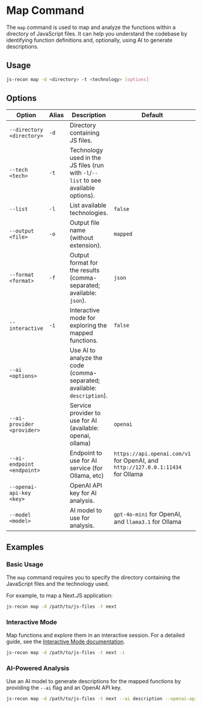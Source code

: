 # Map Command

The `map` command is used to map and analyze the functions within a directory of JavaScript files. It can help you understand the codebase by identifying function definitions and, optionally, using AI to generate descriptions.

## Usage

```bash
js-recon map -d <directory> -t <technology> [options]
```

## Options

| Option                     | Alias | Description                                                                        | Default                                                                         | Required |
| -------------------------- | ----- | ---------------------------------------------------------------------------------- | ------------------------------------------------------------------------------- | -------- |
| `--directory <directory>`  | `-d`  | Directory containing JS files.                                                     |                                                                                 | Yes      |
| `--tech <tech>`            | `-t`  | Technology used in the JS files (run with `-l`/`--list` to see available options). |                                                                                 | Yes      |
| `--list`                   | `-l`  | List available technologies.                                                       | `false`                                                                         | No       |
| `--output <file>`          | `-o`  | Output file name (without extension).                                              | `mapped`                                                                        | No       |
| `--format <format>`        | `-f`  | Output format for the results (comma-separated; available: `json`).                | `json`                                                                          | No       |
| `--interactive`            | `-i`  | Interactive mode for exploring the mapped functions.                               | `false`                                                                         | No       |
| `--ai <options>`           |       | Use AI to analyze the code (comma-separated; available: `description`).            |                                                                                 | No       |
| `--ai-provider <provider>` |       | Service provider to use for AI (available: openai, ollama)                         | `openai`                                                                        | No       |
| `--ai-endpoint <endpoint>` |       | Endpoint to use for AI service (for Ollama, etc)                                   | `https://api.openai.com/v1` for OpenAI, and `http://127.0.0.1:11434` for Ollama | No       |
| `--openai-api-key <key>`   |       | OpenAI API key for AI analysis.                                                    |                                                                                 | No       |
| `--model <model>`          |       | AI model to use for analysis.                                                      | `gpt-4o-mini` for OpenAI, and `llama3.1` for Ollama                             | No       |

## Examples

### Basic Usage

The `map` command requires you to specify the directory containing the JavaScript files and the technology used.

For example, to map a Next.JS application:

```bash
js-recon map -d /path/to/js-files -t next
```

### Interactive Mode

Map functions and explore them in an interactive session. For a detailed guide, see the [Interactive Mode documentation](./interactive-mode.md).

```bash
js-recon map -d /path/to/js-files -t next -i
```

### AI-Powered Analysis

Use an AI model to generate descriptions for the mapped functions by providing the `--ai` flag and an OpenAI API key.

```bash
js-recon map -d /path/to/js-files -t next --ai description --openai-api-key <your-key>
```
